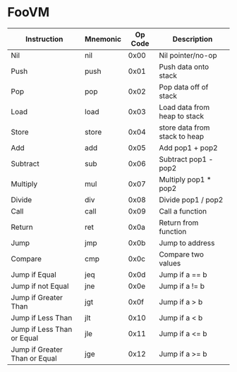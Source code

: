 # FooVM

Instruction | Mnemonic | Op Code | Description
----------- | -------- | ------- | -----------
Nil | nil | 0x00 | Nil pointer/no-op
Push | push | 0x01 | Push data onto stack
Pop | pop | 0x02 | Pop data off of stack
Load | load | 0x03 | Load data from heap to stack
Store | store | 0x04 | store data from stack to heap
Add | add | 0x05 | Add pop1 + pop2
Subtract | sub | 0x06 | Subtract pop1 - pop2
Multiply | mul | 0x07 | Multiply pop1 * pop2
Divide | div | 0x08 | Divide pop1 / pop2
Call | call | 0x09 | Call a function
Return | ret | 0x0a | Return from function
Jump | jmp | 0x0b | Jump to address
Compare | cmp | 0x0c | Compare two values
Jump if Equal | jeq | 0x0d | Jump if a == b
Jump if not Equal | jne | 0x0e | Jump if a != b
Jump if Greater Than | jgt | 0x0f | Jump if a > b
Jump if Less Than | jlt | 0x10 | Jump if a < b
Jump if Less Than or Equal | jle | 0x11 | Jump if a <= b
Jump if Greater Than or Equal | jge | 0x12 | Jump if a >= b
